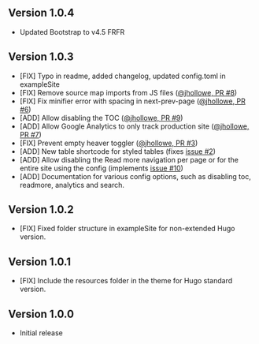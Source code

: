 ## Version 1.0.4
 - Updated Bootstrap to v4.5 FRFR

## Version 1.0.3
 - [FIX] Typo in readme, added changelog, updated config.toml in exampleSite
 - [FIX] Remove source map imports from JS files ([@jhollowe, PR #8](https://github.com/vantagedesign/ace-documentation/pull/8))
 - [FIX] Fix minifier error with spacing in next-prev-page ([@jhollowe, PR #6](https://github.com/vantagedesign/ace-documentation/pull/6))
 - [ADD] Allow disabling the TOC ([@jhollowe, PR #9](https://github.com/vantagedesign/ace-documentation/pull/9))
 - [ADD] Allow Google Analytics to only track production site ([@jhollowe, PR #7](https://github.com/vantagedesign/ace-documentation/pull/7))
 - [FIX] Prevent empty heaver toggler ([@jhollowe, PR #3](https://github.com/vantagedesign/ace-documentation/pull/3))
 - [ADD] New table shortcode for styled tables (fixes [issue #2](https://github.com/vantagedesign/ace-documentation/issues/2))
 - [ADD] Allow disabling the Read more navigation per page or for the entire site using the config (implements [issue #10](https://github.com/vantagedesign/ace-documentation/issues/10))
 - [ADD] Documentation for various config options, such as disabling toc, readmore, analytics and search.


## Version 1.0.2

- [FIX] Fixed folder structure in exampleSite for non-extended Hugo version.

## Version 1.0.1

- [FIX] Include the resources folder in the theme for Hugo standard version.

## Version 1.0.0

 - Initial release
